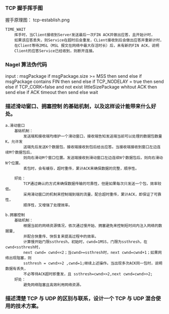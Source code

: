### TCP 握手挥手图
握手原理图：
        tcp-establish.png
    
    TIME_WAIT
        挥手时，当Client接收到Server发送最后一次FIN ACK并做出应答，且开始计时，
        如果该应答丢失，则Service在超时后会重发，CLient接收到后会做出应答并重新计时，
        在Client等待2MSL（MSL 报文在网络中最大存活时长）后，未有新的FIN ACK，说明
        Client的应答Service已经收到，则断开连接。


###  Nagel 算法伪代码
  input : msgPackage
    if msgPackage.size >= MSS 
        then send
    else if msgPackage contains FIN
        then send
    else if TCP_NODELAY = true
        then send
    else if TCP_CORK=false and not exist littleSizePackage whitout ACK 
        then   send
    else if ACK timeout
        then send 
    else wait

###   描述滑动窗口、拥塞控制 的基础机制，以及这样设计能带来什么好处。
    a.滑动窗口
        基础机制：
            发送端和接收端均维护一个滑动窗口，接收端告知发送端当前可以处理的数据包数量K，允许发
            送端先后发送K个数据包，接收端接收到包后给出应答。当接收端接收到窗口左边连续M个数据包后，
            则向右滑动M个窗口位置。发送端接收到滑动窗口左边连续N个数据包后，则向右滑动N个位置。
            丢包时，会有缓存，超时重传，累计ACK来确保数据的完整，顺序性。
        
        好处：
            TCP通过确认的方式来确保数据传输的可靠性，但是如果每次只发送一个包，效率较低。
            采用滑动窗口的机制来控制端到端的流量，配合超时重传，累计ACK，即保证了可靠性，
            顺序性，又增强了处理效率。
        
    b.拥塞控制
        基础机制：
            根据当前的网络资源情况，依次通过慢开始、拥塞避免来控制短时间内注入网络的数据量,
            并配合快重传、快恢复来提高过程中的效率。
            计算慢开始门限ssthresh，初始时，cwnd=1MSS，门限为ssthresh，在cwnd<ssthresh时，
            next cwnd= cwnd<<2；当cwnd>=ssthresh时，next cwnd=cwnd+1；如果网络出现阻塞，则
            ssthresh = cwnd>>2 ,cwnd=1;继续上述操作。当出现多次ACK同一包时，说明数据有丢失，
            不必等待ACK超时即重发，且 ssthresh=cwnd>>2,next cwnd=cwnd>>2;
        好处：
            避免网络阻塞且高效利用网络资源。


### 描述清楚 TCP 与 UDP 的区别与联系，设计一个 TCP 与 UDP 混合使用的技术方案。
